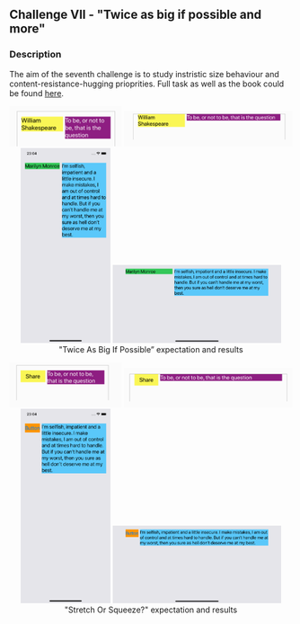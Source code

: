 ## Challenge VII - "Twice as big if possible and more"
### Description

The aim of the seventh challenge is to study instristic size behaviour and content-resistance-hugging prioprities. Full task as well as the book could be found [here](https://useyourloaf.com/autolayout/).

<p align="center">
  <img width="200" src="Media/Task_1.png">
  <img width="300" src="Media/Task_2.png">
  <br>
  <img width="160" src="Media/Result_1.png">
  <img width="300" src="Media/Result_2.png">
  <br>
  <span>"Twice As Big If Possible” expectation and results</span>
</p>

<p align="center">
  <img width="200" src="Media/Task_3.png">
  <img width="300" src="Media/Task_4.png">
  <br>
  <img width="160" src="Media/Result_3.png">
  <img width="300" src="Media/Result_4.png">
  <br>
  <span>"Stretch Or Squeeze?" expectation and results</span>
</p>





